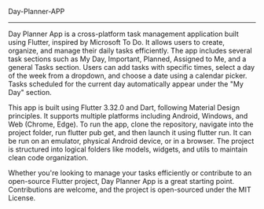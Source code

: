 Day-Planner-APP
***************
Day Planner App is a cross-platform task management application built using Flutter, inspired by Microsoft To Do. It allows users to create, organize, and manage their daily tasks efficiently. The app includes several task sections such as My Day, Important, Planned, Assigned to Me, and a general Tasks section. Users can add tasks with specific times, select a day of the week from a dropdown, and choose a date using a calendar picker. Tasks scheduled for the current day automatically appear under the "My Day" section.

This app is built using Flutter 3.32.0 and Dart, following Material Design principles. It supports multiple platforms including Android, Windows, and Web (Chrome, Edge). To run the app, clone the repository, navigate into the project folder, run flutter pub get, and then launch it using flutter run. It can be run on an emulator, physical Android device, or in a browser. The project is structured into logical folders like models, widgets, and utils to maintain clean code organization.

Whether you're looking to manage your tasks efficiently or contribute to an open-source Flutter project, Day Planner App is a great starting point. Contributions are welcome, and the project is open-sourced under the MIT License.
